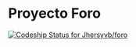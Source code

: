 # Proyecto Foro

[ ![Codeship Status for Jhersyvb/foro](https://app.codeship.com/projects/50258080-b77e-0135-4823-2628e56a0f34/status?branch=master)](https://app.codeship.com/projects/258852)
